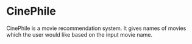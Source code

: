 # CinePhile
CinePhile is a movie recommendation system. It gives names of movies which the user would like based on the input movie name.

